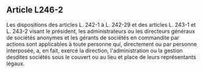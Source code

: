 Article L246-2
----
Les dispositions des articles L. 242-1 à L. 242-29 et des articles L. 243-1 et
L. 243-2 visant le président, les administrateurs ou les directeurs généraux de
sociétés anonymes et les gérants de sociétés en commandite par actions sont
applicables à toute personne qui, directement ou par personne interposée, a, en
fait, exercé la direction, l'administration ou la gestion desdites sociétés sous
le couvert ou au lieu et place de leurs représentants légaux.
